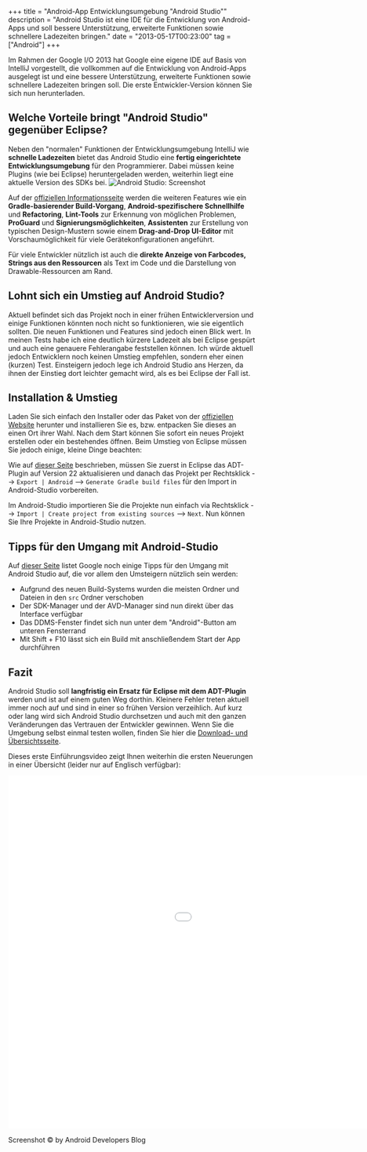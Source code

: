 +++
title       = "Android-App Entwicklungsumgebung \"Android Studio\""
description = "Android Studio ist eine IDE für die Entwicklung von Android-Apps und soll bessere Unterstützung, erweiterte Funktionen sowie schnellere Ladezeiten bringen."
date        = "2013-05-17T00:23:00"
tag         = ["Android"]
+++

Im Rahmen der Google I/O 2013 hat Google eine eigene IDE auf Basis von IntelliJ vorgestellt, die vollkommen auf die Entwicklung von Android-Apps ausgelegt ist und eine bessere Unterstützung, erweiterte Funktionen sowie schnellere Ladezeiten bringen soll.
Die erste Entwickler-Version können Sie sich nun herunterladen.

<!--more-->

## Welche Vorteile bringt "Android Studio" gegenüber Eclipse?
Neben den "normalen" Funktionen der Entwicklungsumgebung IntelliJ wie **schnelle Ladezeiten** bietet das Android Studio eine **fertig eingerichtete Entwicklungsumgebung** für den Programmierer. Dabei müssen keine Plugins (wie bei Eclipse) heruntergeladen werden, weiterhin liegt eine aktuelle Version des SDKs bei.
![Android Studio: Screenshot](/images/android-studio-entwicklungsumgebung/AndroidStudio.jpg)

Auf der [offiziellen Informationsseite](http://developer.android.com/sdk/installing/studio.html) werden die weiteren Features wie ein **Gradle-basierender Build-Vorgang**, **Android-spezifischere Schnellhilfe** und **Refactoring**, **Lint-Tools** zur Erkennung von möglichen Problemen, **ProGuard** und **Signierungsmöglichkeiten**, **Assistenten** zur Erstellung von typischen Design-Mustern sowie einem **Drag-and-Drop UI-Editor** mit Vorschaumöglichkeit für viele Gerätekonfigurationen angeführt.

Für viele Entwickler nützlich ist auch die **direkte Anzeige von Farbcodes, Strings aus den Ressourcen** als Text im Code und die Darstellung von Drawable-Ressourcen am Rand.

## Lohnt sich ein Umstieg auf Android Studio?
Aktuell befindet sich das Projekt noch in einer frühen Entwicklerversion und einige Funktionen könnten noch nicht so funktionieren, wie sie eigentlich sollten. Die neuen Funktionen und Features sind jedoch einen Blick wert. In meinen Tests habe ich eine deutlich kürzere Ladezeit als bei Eclipse gespürt und auch eine genauere Fehlerangabe feststellen können.
Ich würde aktuell jedoch Entwicklern noch keinen Umstieg empfehlen, sondern eher einen (kurzen) Test. Einsteigern jedoch lege ich Android Studio ans Herzen, da ihnen der Einstieg dort leichter gemacht wird, als es bei Eclipse der Fall ist.

## Installation & Umstieg
Laden Sie sich einfach den Installer oder das Paket von der [offiziellen Website](http://developer.android.com/sdk/installing/studio.html) herunter und installieren Sie es, bzw. entpacken Sie dieses an einen Ort ihrer Wahl. Nach dem Start können Sie sofort ein neues Projekt erstellen oder ein bestehendes öffnen. Beim Umstieg von Eclipse müssen Sie jedoch einige, kleine Dinge beachten:

Wie auf [dieser Seite](http://developer.android.com/sdk/installing/migrate.html) beschrieben, müssen Sie zuerst in Eclipse das ADT-Plugin auf Version 22 aktualisieren und danach das Projekt per Rechtsklick --> `Export | Android` --> `Generate Gradle build files` für den Import in Android-Studio vorbereiten.

Im Android-Studio importieren Sie die Projekte nun einfach via Rechtsklick --> `Import | Create project from existing sources` --> `Next`. Nun können Sie Ihre Projekte in Android-Studio nutzen.

## Tipps für den Umgang mit Android-Studio
Auf [dieser Seite](http://developer.android.com/sdk/installing/studio-tips.html) listet Google noch einige Tipps für den Umgang mit Android Studio auf, die vor allem den Umsteigern nützlich sein werden:

* Aufgrund des neuen Build-Systems wurden die meisten Ordner und Dateien in den `src` Ordner verschoben
* Der SDK-Manager und der AVD-Manager sind nun direkt über das Interface verfügbar
* Das DDMS-Fenster findet sich nun unter dem "Android"-Button am unteren Fensterrand
* Mit Shift + F10 lässt sich ein Build mit anschließendem Start der App durchführen

## Fazit
Android Studio soll **langfristig ein Ersatz für Eclipse mit dem ADT-Plugin** werden und ist auf einem guten Weg dorthin. Kleinere Fehler treten aktuell immer noch auf und sind in einer so frühen Version verzeihlich.
Auf kurz oder lang wird sich Android Studio durchsetzen und auch mit den ganzen Veränderungen das Vertrauen der Entwickler gewinnen. Wenn Sie die Umgebung selbst einmal testen wollen, finden Sie hier die [Download- und Übersichtsseite](http://developer.android.com/sdk/installing/studio.html).

Dieses erste Einführungsvideo zeigt Ihnen weiterhin die ersten Neuerungen in einer Übersicht (leider nur auf Englisch verfügbar):
<iframe width="1280" height="720" src="//www.youtube-nocookie.com/embed/e0fXuyL0xVU?rel=0" frameborder="0" allowfullscreen></iframe>

Screenshot © by Android Developers Blog